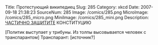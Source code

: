 Title: Протестующий википедиец 
Slug: 285 
Category: xkcd 
Date: 2007-09-18 21:38:23 
SourceNum: 285 
Image: /comics/285.png 
MicroImage: /comics/285_micro.png 
MiniImage: /comics/285_mini.png 
Description: <a href="http://ru.wikipedia.org/wiki/%D0%92%D0%B8%D0%BA%D0%B8%D0%BF%D0%B5%D0%B4%D0%B8%D1%8F:%D0%A7%D0%B0%D1%81%D1%82%D0%B8%D1%87%D0%BD%D0%B0%D1%8F_%D0%B7%D0%B0%D1%89%D0%B8%D1%82%D0%B0_%D1%81%D1%82%D1%80%D0%B0%D0%BD%D0%B8%D1%86">ЧАСТИЧНО ЗАЩИТИТЕ</a> КОНСТИТУЦИЮ 

[Политик выступает у трибуны. Из толпы высовывается человек с транспарантом]
Транспарант: [источник?]